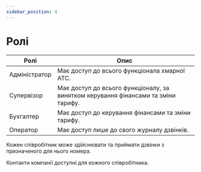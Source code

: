 ```yaml
---
sidebar_position: 4
---
```


# Ролі

| Ролі                   | Опис           |
|------------------------|----------------|
| Адміністратор          | Має доступ до всього функціонала хмарної АТС. |
| Супервізор             | Має доступ до всього функціоналу, за винятком керування фінансами та зміни тарифу. |
| Бухгалтер              | Має доступ до керування фінансами та зміни тарифу. |
| Оператор               | Має доступ лише до свого журналу дзвінків.        |


Кожен співробітник може здійснювати та приймати дзвінки з призначеного для нього номера.

Контакти компанії доступні для кожного співробітника.